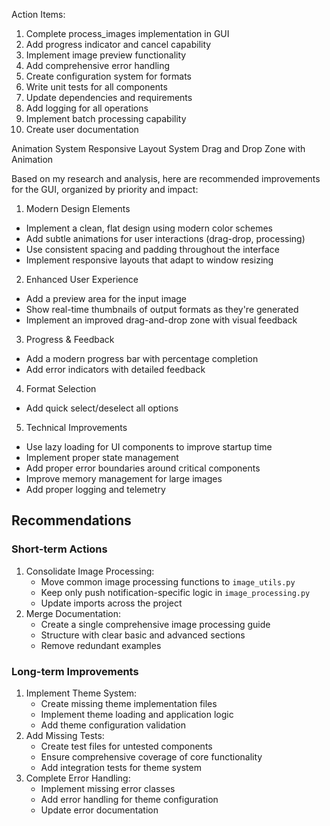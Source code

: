 Action Items:

1. Complete process_images implementation in GUI
2. Add progress indicator and cancel capability
3. Implement image preview functionality
4. Add comprehensive error handling
5. Create configuration system for formats
6. Write unit tests for all components
7. Update dependencies and requirements
8. Add logging for all operations
9. Implement batch processing capability
10. Create user documentation

Animation System
Responsive Layout System
Drag and Drop Zone with Animation

Based on my research and analysis, here are recommended improvements for the GUI, organized by priority and impact:

1. Modern Design Elements
- Implement a clean, flat design using modern color schemes
- Add subtle animations for user interactions (drag-drop, processing)
- Use consistent spacing and padding throughout the interface
- Implement responsive layouts that adapt to window resizing


2. Enhanced User Experience
- Add a preview area for the input image
- Show real-time thumbnails of output formats as they're generated
- Implement an improved drag-and-drop zone with visual feedback


3. Progress & Feedback
- Add a modern progress bar with percentage completion
- Add error indicators with detailed feedback


4. Format Selection
- Add quick select/deselect all options

5. Technical Improvements
- Use lazy loading for UI components to improve startup time
- Implement proper state management
- Add proper error boundaries around critical components
- Improve memory management for large images
- Add proper logging and telemetry

## Recommendations

### Short-term Actions

1. Consolidate Image Processing:
    - Move common image processing functions to `image_utils.py`
    - Keep only push notification-specific logic in `image_processing.py`
    - Update imports across the project
2. Merge Documentation:
    - Create a single comprehensive image processing guide
    - Structure with clear basic and advanced sections
    - Remove redundant examples

### Long-term Improvements

1. Implement Theme System:
    - Create missing theme implementation files
    - Implement theme loading and application logic
    - Add theme configuration validation
2. Add Missing Tests:
    - Create test files for untested components
    - Ensure comprehensive coverage of core functionality
    - Add integration tests for theme system
3. Complete Error Handling:
    - Implement missing error classes
    - Add error handling for theme configuration
    - Update error documentation
